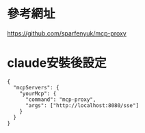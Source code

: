# 參考網址
https://github.com/sparfenyuk/mcp-proxy

# claude安裝後設定
```
{
  "mcpServers": {
    "yourMcp": {
      "command": "mcp-proxy",
      "args": ["http://localhost:8080/sse"]
    }
  }
}
```